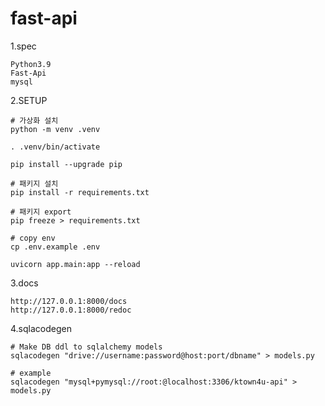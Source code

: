 # fast-api

1.spec

    Python3.9
    Fast-Api
    mysql

2.SETUP

    # 가상화 설치 
    python -m venv .venv

    . .venv/bin/activate

    pip install --upgrade pip

    # 패키지 설치
    pip install -r requirements.txt

    # 패키지 export
    pip freeze > requirements.txt

    # copy env
    cp .env.example .env

    uvicorn app.main:app --reload
    
3.docs

    http://127.0.0.1:8000/docs
    http://127.0.0.1:8000/redoc
    

4.sqlacodegen

    # Make DB ddl to sqlalchemy models
    sqlacodegen "drive://username:password@host:port/dbname" > models.py

    # example
    sqlacodegen "mysql+pymysql://root:@localhost:3306/ktown4u-api" > models.py